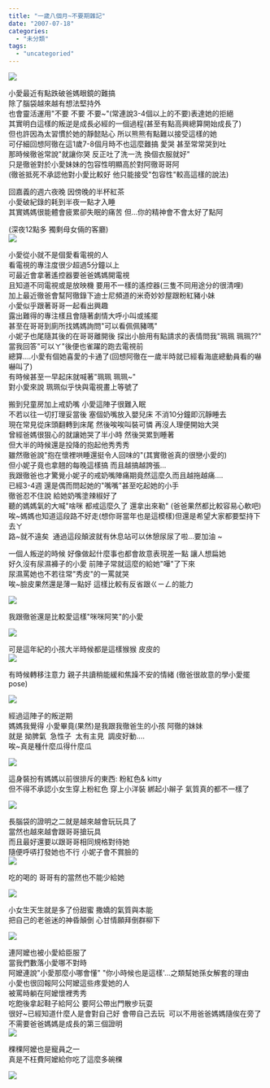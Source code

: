 ```yaml
---
title: "一歲八個月~不要期雜記"
date: "2007-07-18"
categories: 
  - "未分類"
tags: 
  - "uncategoried"
---
```


![](images/833406572_aa419f5dfc.jpg)

小愛最近有點跌破爸媽眼鏡的難搞  
除了腦袋越來越有想法堅持外  
也會靈活運用"不要 不要 不要~"(常連說3-4個以上的不要)表達她的拒絕  
其實明白這樣的叛逆是成長必經的一個過程(甚至有點高興總算開始成長了)  
但也許因為太習慣於她的靜懿貼心 所以熊熊有點難以接受這樣的她  
可仔細回想阿徹在這1歲7-8個月時不也這麼難搞 愛哭 甚至常常哭到吐  
那時候徹爸常說"就讓你哭 反正吐了洗一洗 換個衣服就好"  
只是徹爸對於小愛妹妹的包容性明顯高於對阿徹哥哥阿  
(徹爸抵死不承認他對小愛比較好 他只能接受"包容性"較高這樣的說法)  
  
回嘉義的週六夜晚 因傍晚的半杯紅茶   
小愛破紀錄的耗到半夜一點才入睡    
其實媽媽很能體會疲累卻失眠的痛苦 但...你的精神會不會太好了點阿  
  
(深夜12點多 獨剩母女倆的客廳)  
![](images/833406572_aa419f5dfc.jpg)  

小愛從小就不是個愛看電視的人  
看電視的專注度很少超過5分鐘以上  
可最近會拿著遙控器要爸爸媽媽開電視  
且知道不同電視或是放映機 要用不一樣的遙控器(三隻不同用途分的很清哩)  
加上最近徹爸會幫阿徹錄下迪士尼頻道的米奇妙妙屋跟粉紅豬小妹  
小愛似乎跟著哥哥一起看出興趣  
露出難得的專注樣且會隨著劇情大呼小叫或搖擺  
甚至在哥哥到廁所找媽媽詢問"可以看佩佩豬嗎"  
小妮子也尾隨其後的在哥哥離開後 探出小臉用有點請求的表情問我"珮珮 珮珮??"  
當我回答"可以ㄚ"後便也雀躍的跑去電視前  
總算....小愛有個她喜愛的卡通了(回想阿徹在一歲半時就已經看海底總動員看的嚇嚇叫了)  
有時候甚至一早起床就喊著"珮珮 珮珮~"  
對小愛來說 珮珮似乎快與電視畫上等號了  
  
搬到兒童房加上戒奶嘴 小愛這陣子很難入眠  
不若以往一切打理妥當後 塞個奶嘴放入嬰兒床 不消10分鐘即沉靜睡去  
現在常見從床頭翻轉到床尾 然後唉唉叫裝可憐 再沒人理便開始大哭  
曾經爸媽很狠心的就讓她哭了半小時 然後哭累到睡著  
但大半的時候還是投降的抱起他秀秀秀  
雖然徹爸說"抱在懷裡哄睡還挺令人回味的"(其實徹爸真的很戀小愛的)  
但小妮子竟也拿翹的每晚這樣搞 而且越搞越誇張...  
我跟徹爸也才驚覺小妮子的戒奶嘴陣痛期竟然這麼久而且越拖越痛....  
已經3-4週 還是偶而問起她的"嘴嘴"甚至吃起她的小手  
徹爸忍不住說 給她奶嘴塗辣椒好了  
聽的媽媽氣的大喊"啥咪 都戒這麼久了 還拿出來勒" (爸爸果然都比較容易心軟吧)  
唉~媽媽也知道這段路不好走(想你哥當年也是這模樣)但還是希望大家都要堅持下去ㄚ  
路~就不遠矣  通過這段顛波就有休息站可以休憩尿尿了啦...要加油 ~  
  
  
一個人叛逆的時候 好像做起什麼事也都會故意表現差一點 讓人想扁她  
好久沒有尿濕褲子的小愛 前陣子常就這麼的給她"嘩"了下來  
尿濕罵她也不若往常"秀皮"的一罵就哭  
唉~臉皮果然還是薄一點好 這樣比較有反省跟ㄍㄧㄥ的能力  
  
![](images/765793574_b8dd1fea49.jpg)  
  
我跟徹爸還是比較愛這樣"咪咪阿笑"的小愛  
  
![](images/765792646_26c97287ab.jpg)  
  
可是這年紀的小孩大半時候都是這樣猴猴 皮皮的   
![](images/764932441_64c3a68e94.jpg)  
  
有時候轉移注意力 親子共讀稍能緩和焦躁不安的情緒 (徹爸很故意的學小愛擺pose)  
  
![](images/764933231_2947628581.jpg)  
  
經過這陣子的叛逆期  
媽媽我覺得 小愛畢竟(果然)是我跟我徹爸生的小孩 阿徹的妹妹  
就是 拗脾氣  急性子  太有主見  調皮好動....  
唉~真是種什麼瓜得什麼瓜  
  
![](images/832545981_d1de0884d7.jpg)  
  
這身裝扮有媽媽以前很排斥的東西: 粉紅色& kitty  
但不得不承認小女生穿上粉紅色 穿上小洋裝 綁起小辮子 氣質真的都不一樣了  
  
![](images/832543047_0e2be9ee3d.jpg)  
  
長腦袋的證明之二就是越來越會玩玩具了  
當然也越來越會跟哥哥搶玩具  
而且最好還要以跟哥哥相同規格對待她  
隨便呼哢打發她也不行 小妮子會不賞臉的   
![](images/833411086_6484ded54f.jpg)  
  
吃的喝的 哥哥有的當然也不能少給她  
  
![](images/833412000_4c0184d7ed.jpg)  
  
小女生天生就是多了份甜蜜 撒嬌的氣質與本能  
把自己的老爸迷的神昏顛倒 心甘情願拜倒群柳下  
  
![](images/833410314_638b624356.jpg)  
  
連阿嬤也被小愛給臣服了  
當我們數落小愛哪不對時  
阿嬤連說"小愛那麼小哪會懂" "你小時候也是這樣'...之類幫她孫女解套的理由  
小愛也很回報阿公阿嬤這些疼愛她的人  
被罵時躺在阿嬤懷裡秀秀  
吃飽後拿起鞋子給阿公 要阿公帶出門散步玩耍  
很好~已經知道什麼人是會對自己好 會帶自己去玩  可以不用爸爸媽媽隨俟在旁了   
不需要爸爸媽媽是成長的第三個證明  
![](images/832538337_f78ab357f2.jpg)  
  
稞稞阿嬤也是寵員之一  
真是不枉費阿嬤給你吃了這麼多碗稞  
  
![](images/833402772_c010978db4.jpg)
